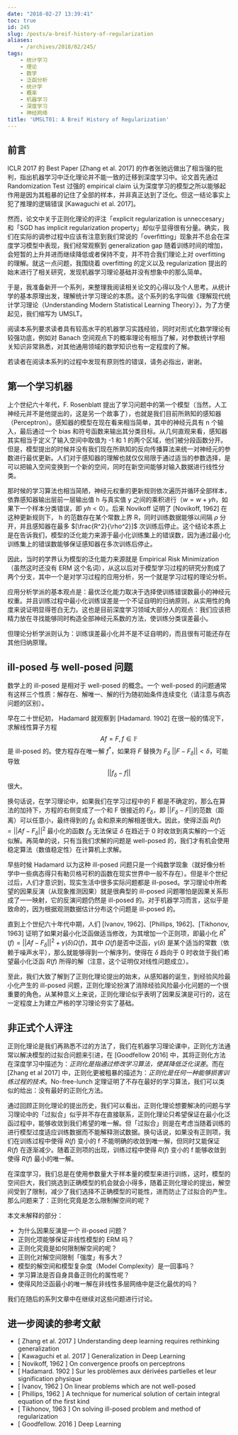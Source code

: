 ```yaml
---
date: "2018-02-27 13:39:41"
toc: true
id: 245
slug: /posts/a-breif-history-of-regularization
aliases:
    - /archives/2018/02/245/
tags:
    - 统计学习
    - 理论
    - 数学
    - 泛函分析
    - 统计学
    - 概率
    - 机器学习
    - 深度学习
    - 神经网络
title: 'UMSLT01: A Breif History of Regularization'
---
```


## 前言

ICLR 2017 的 Best Paper [Zhang et al. 2017] 的作者张驰远做出了相当强的批判，指出机器学习中泛化理论并不能一致的迁移到深度学习中。论文首先通过 Randomization Test 过强的 empirical claim 认为深度学习的模型之所以能够起作用是因为其粗暴的记住了全部的样本，并非真正达到了泛化。但这一结论事实上犯了推理的逻辑错误 [Kawaguchi et al. 2017]。

然而，论文中关于正则化理论的评注「explicit regularization is unneccesary」和「SGD has implicit regularization property」却似乎显得很有分量。确实，我们在实际的调参过程中应该有注意到我们常说的「overfitting」现象并不总会在深度学习模型中表现，我们经常观察到 generalization gap 随着训练时间的增加，会短暂的上升并进而继续降低或者保持不变，并不符合我们理论上对 overfitting 的理解。就这一点问题，我围绕着 overfitting 的定义以及 regularization 提出的始末进行了相关研究，发现机器学习理论基础并没有想象中的那么简单。

于是，我准备新开一个系列，来整理我阅读相关论文的心得以及个人思考。从统计学的基本原理出发，理解统计学习理论的本质。这个系列的名字叫做《理解现代统计学习理论（Understanding Modern Statistical Learning Theory）》，为了方便起见，我们缩写为 UMSLT。

阅读本系列要求读者具有较高水平的机器学习实践经验，同时对形式化数学理论有较强功底，例如对 Banach 空间观点下的概率理论有相当了解，对参数统计学相关知识非常熟悉，对其他通用领域的数学知识也有一定程度的了解。

若读者在阅读本系列的过程中发现有原则性的错误，请务必指出，谢谢。

<!--more-->

## 第一个学习机器

上个世纪六十年代，F. Rosenblatt 提出了学习问题中的第一个模型（当然，人工神经元并不是他提出的，这是另一个故事了），也就是我们目前所熟知的感知器（Perceptron）。感知器的模型在现在看来相当简单，其中的神经元具有 n 个输入，最后通过一个 bias 和符号函数来输出其分类目标。从几何直观来看，感知器其实相当于定义了输入空间中取值为 -1 和 1 的两个区域，他们被分段函数分开。但是，模型提出的时候并没有我们现在所熟知的反向传播算法来统一对神经元的参数进行最优更新。人们对于感知器的理解也就仅仅局限于通过适当的参数选择，是可以把输入空间变换到一个新的空间，同时在新空间能够对输入数据进行线性分类。

那时候的学习算法也相当简陋，神经元权重的更新规则依次遍历并循环全部样本，依靠感知器输出层前一层输出值 h 与真实值 y 之间的乘积进行（$w = w + yh$，如果下一个样本分类错误，即 $yh<0$）。后来 Novikoff 证明了 [Novikoff, 1962] 在这种更新规则下， h 的范数存在某个常数上界 R，同时训练数据能够以间隔 $\rho$ 分开，并且感知器在最多 $[\frac{R^2}{\rho^2}]$ 次训练后停止。这个结论本质上是在告诉我们，模型的泛化能力来源于最小化训练集上的错误数，因为通过最小化训练集上的错误数能够保证感知器在多次训练后停止。

因此，当时的学界认为模型的泛化能力来源就是 Empirical Risk Minimization （虽然这时还没有 ERM 这个名词），从这以后对于模型学习过程的研究分割成了两个分支，其中一个是对学习过程的应用分析，另一个就是学习过程的理论分析。

应用分析学派的基本观点是：最优泛化能力取决于选择使训练错误数最小的神经元权重。并且训练过程中最小化训练误差是一个不证自明的归纳原则，从实用性的角度来说证明显得苍白无力。这也是目前深度学习领域大部分人的观点：我们应该把精力放在寻找能够同时构造全部神经元系数的方法，使训练分类误差最小。

但理论分析学派则认为：训练误差最小化并不是不证自明的，而且很有可能还存在其他归纳原理。

## ill-posed 与 well-posed 问题

数学上的 ill-posed 是相对于 well-posed 的概念。一个 well-posed 的问题通常有这样三个性质：解存在、解唯一、解的行为随初始条件连续变化（请注意与病态问题的区别）。

早在二十世纪初， Hadamard 就观察到 [Hadamard. 1902] 在很一般的情况下，求解线性算子方程 $$Af = F, f \in \mathbb{F}$$ 是 ill-posed 的。使方程存在唯一解 $f^*$，如果将 $F$ 替换为 $F_\delta$ $||F-F_\delta||<\delta$，可能导致 $$||f_\delta - f||$$ 很大。

换句话说，在学习理论中，如果我们在学习过程中的 F 都是不确定的，那么在算法的加持下，方程的右侧变成了一个和 F 很接近的 $F_\delta$，即 $||F_\delta - F||$的范数（距离）可以任意小，最终得到的 $f_\delta$ 会和原来的解相差很大。因此，使得泛函 $R(f) = ||Af - F_\delta||^2$ 最小化的函数 $f_\delta$ 无法保证 $\delta$ 在趋近于 0 时收敛到真实解的一个近似解。再简单的说，只有当我们求解的问题是 well-posed 的，我们才有机会使用稳定算法（数值稳定性）在计算机上求解。

早些时候 Hadamard 以为这种 ill-posed 问题只是一个纯数学现象（就好像分析学中一些病态得只有勒贝格可积的函数在现实世界中一般不存在）。但是半个世纪过后，人们才意识到，现实生活中很多实际问题都是 ill-posed。学习理论中所希望的因果反演（从现象推测因果）就是很典型的 ill-posed 问题哪怕是因果关系形成了一一映射，它的反演问题仍然是 ill-posed 的。对于机器学习而言，这似乎是致命的，因为根据观测数据估计分布这个问题是 ill-posed 的。

直到上个世纪六十年代中期，人们 [Ivanov, 1962]、[Phillips, 1962]、[Tikhonov, 1963] 证明了如果对最小化泛函做适当修改，为其增加一个正则项，即最小化 $R^*(f) = ||Af-F_\delta||^2 + \gamma(\delta)\Omega(f)$，其中 $\Omega(f)$是否中泛函，$\gamma(\delta)$ 是某个适当的常数（依赖于噪声水平），那么就能够得到一个解序列，使得在 $\delta$ 趋向于 0 时收敛于我们希望最小化泛函 $R(f)$ 所得的解（注意，这个证明仅对线性问题成立）。

至此，我们大致了解到了正则化理论提出的始末，从感知器的诞生，到经验风险最小化产生的 ill-posed 问题，正则化理论扮演了消除经验风险最小化问题的一个很重要的角色，从某种意义上来说，正则化理论似乎表明了因果反演是可行的，这在一定程度上为建立严格的学习理论夯实了基础。

## 非正式个人评注

正则化理论是我们再熟悉不过的方法了，我们在机器学习理论课中，正则化方法通常以解决模型的过拟合问题来引进，在 [Goodfellow 2016] 中，其将正则化方法在深度学习中描述为：*正则化是指通过修改学习算法，使其降低泛化误差*。而在 [Zhang et al 2017] 中，正则化更被粗暴的描述为：*正则化是任何一种能够损害训练过程的技术*。No-free-lunch 定理证明了不存在最好的学习算法，我们可以类似的给出：没有最好的正则化方法。

通过回顾正则化理论的提出历史，我们可以看出，正则化理论想要解决的问题与学习理论中的「过拟合」似乎并不存在直接联系，正则化理论只希望保证在最小化泛函过程中，能够收敛到我们希望的唯一解。但「过拟合」则是在考虑当随着训练的进行模型过度适应训练数据而不能解释测试数据。换句话说，如果没有正则项，我们在训练过程中使得 $R(f)$ 变小的 f 不能明确的收敛到唯一解，但同时又能保证 $R(f)$ 在逐渐减少。随着正则项的出现，训练过程中使得 $R(f)$ 变小的 f 能够收敛到使得 $R(f)$ 最小的唯一解。

在深度学习，我们总是在使用参数量大于样本量的模型来进行训练，这时，模型的空间巨大，我们挑选到正确模型的机会就会小得多，随着正则化理论的提出，解空间受到了限制，减少了我们选择不正确模型的可能性，进而防止了过拟合的产生。那么问题来了：正则化究竟是怎么限制解空间的呢？

本文未解释的部分：

- 为什么因果反演是一个 ill-posed 问题？
- 正则化项能够保证非线性模型的 ERM 吗？
- 正则化究竟是如何限制解空间的呢？
- 正则化对解空间限制「强度」有多大？
- 模型的解空间和模型复杂度（Model Complexity）是一回事吗？
- 学习算法是否自身具备正则化的属性呢？
- 使得风险泛函最小的唯一解在非线性多层网络中是泛化最优的吗？

我们在随后的系列文章中在继续对这些问题进行讨论。

## 进一步阅读的参考文献

- [ Zhang et al. 2017 ] Understanding deep learning requires rethinking generalization
- [ Kawaguchi et al. 2017 ] Generalization in Deep Learning
- [ Novikoff, 1962 ] On convergence proofs on perceptrons
- [ Hadamard. 1902 ] Sur les problèmes aux dérivées partielles et leur signification physique
- [ Ivanov, 1962 ] On linear problems which are not well-posed
- [ Phillips, 1962 ]  A technique for numerical solution of certain integral equation of the first kind
- [ Tikhonov, 1963 ] On solving ill-posed problem and method of regularization
- [ Goodfellow. 2016 ] Deep Learning